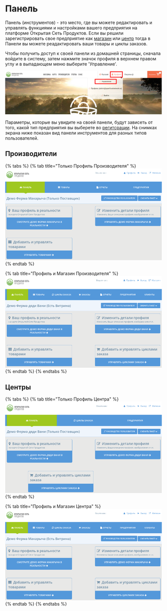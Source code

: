 # Панель

Панель \(инструментов\) - это место, где вы можете редактировать и управлять функциями и настройками вашего предприятия на платформе Открытая Сеть Продуктов. Если вы решили зарегистрировать свое предприятие как [магазин](../your-quick-start-on-ofn-given-who-you-are.md#shop) или [центр](../your-quick-start-on-ofn-given-who-you-are.md#hub) тогда в Панели вы можете реадактировать ваши товары и циклы заказов.

Чтобы получить доступ к своей панели из домашней страницы, сначала войдите в систему, затем нажмите значок профиля в верхнем правом углу и  в выпадающем меню выберите 'Управление'.

![](../.gitbook/assets/dash1.jpg)

Параметры, которые вы увидите на своей панели, будут зависеть от того, какой тип предприятия вы выберете во [регитсрации](register-and-create-your-profile.md). На снимках экрана ниже показан вид панели инструментов для разных типов пользователей.

## Производители

{% tabs %}
{% tab title="Только Профиль Производителя" %}
![](../.gitbook/assets/dashboard-profile-only.png)
{% endtab %}

{% tab title="Профиль и Магазин Производителя" %}
![](../.gitbook/assets/dashboard-shop.png)
{% endtab %}
{% endtabs %}

## Центры

{% tabs %}
{% tab title="Только Профиль Центра" %}
![](../.gitbook/assets/hub-dashboard-profile-only.png)
{% endtab %}

{% tab title="Профиль и Магазин Центра" %}
![](../.gitbook/assets/hub-dashboard-shopfront.png)
{% endtab %}
{% endtabs %}

